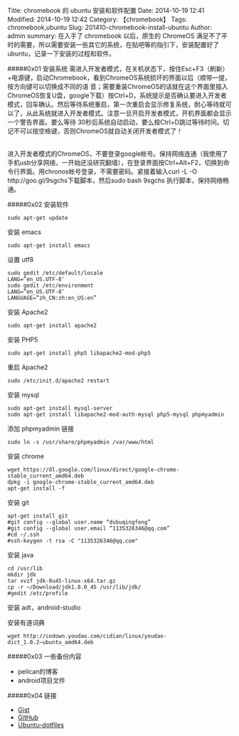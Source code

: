 Title: chromebook 的 ubuntu 安装和软件配置
Date: 2014-10-19 12:41
Modified: 2014-10-19 12:42
Category: 【chromebook】
Tags: chromebook,ubuntu
Slug: 201410-chromebook-install-ubuntu
Author: admin
summary: 在入手了 chromebook 以后，原生的 ChromeOS 满足不了平时的需要，所以需要安装一些其它的系统，在贴吧等的指引下，安装配置好了ubuntu，记录一下安装的过程和软件。

#####0x01 安装系统
需进入开发者模式，在关机状态下，按住Esc+F3（刷新）+电源键，启动Chromebook，看到ChromeOS系统损坏的界面以后（顺带一提，按方向键可以切换成不同的语 音；需要重装ChromeOS的话就在这个界面里插入ChromeOS恢复U盘，google下载）按Ctrl+D，系统提示是否确认要进入开发者模式，回车确认。然后等待系统重启，第一次重启会显示修复系统，耐心等待就可以了，从此系统就进入开发者模式。注意一旦开启开发者模式，开机界面都会显示一个警告界面。要么等待 30秒后系统自动启动，要么按Ctrl+D跳过等待时间。切记不可以按空格键，否则ChromeOS就自动关闭开发者模式了！

<br>
进入开发者模式的ChromeOS，不要登录google帐号。保持网络连通（我使用了手机usb分享网络，一开始还没研究翻墙），在登录界面按Ctrl+Alt+F2，切换到命令行界面。用chronos帐号登录，不需要密码。紧接着输入curl -L -O http://goo.gl/9sgchs下载脚本，然后sudo bash 9sgchs 执行脚本，保持网络畅通。

#####0x02 安装软件

	sudo apt-get update

安装 emacs
	
	sudo apt-get install emacs

设置 utf8

```
sudo gedit /etc/default/locale
LANG=”en_US.UTF-8″
sudo gedit /etc/environment
LANG=”en_US.UTF-8″
LANGUAGE=”zh_CN:zh:en_US:en”
```

安装 Apache2
	
	sudo apt-get install apache2

安装 PHP5

	sudo apt-get install php5 libapache2-mod-php5

重启 Apache2

	sudo /etc/init.d/apache2 restart

安装 mysql
	
	sudo apt-get install mysql-server
	sudo apt-get install libapache2-mod-auth-mysql php5-mysql phpmyadmin

添加 phpmyadmin 链接

	sudo ln -s /usr/share/phpmyadmin /var/www/html

安装 chrome

```
wget https://dl.google.com/linux/direct/google-chrome-stable_current_amd64.deb
dpkg -i google-chrome-stable_current_amd64.deb
apt-get install -f
```

安装 git

```
apt-get install git
#git config --global user.name “dubuqingfeng”
#git config --global user.email “1135326346@qq.com”
#cd ~/.ssh
#ssh-keygen -t rsa -C "1135326346@qq.com"
```

安装 java

```
cd /usr/lib
mkdir jdk
tar xvzf jdk-8u45-linux-x64.tar.gz
cp -r ~/Download/jdk1.8.0_45 /usr/lib/jdk/
#gedit /etc/profile
```

安装 adt，android-studio

安装有道词典

	wget http://codown.youdao.com/cidian/linux/youdao-dict_1.0.2~ubuntu_amd64.deb

#####0x03 一些备份内容

+ pelican的博客
+ android项目文件

#####0x04 链接
+ [Gist](https://gist.github.com/dubuqingfeng/c0c42a4805bee049321c#file-ubuntu-install-software-sh-L48)
+ [GitHub](https://github.com/dubuqingfeng/Chromebook-For-Chinese)
+ [Ubuntu-dotfiles](https://github.com/dubuqingfeng/ubuntu-dotfiles)